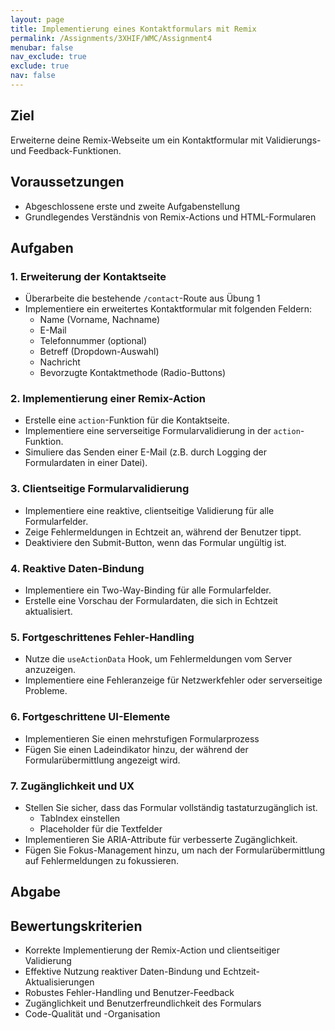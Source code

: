 ```yaml
---
layout: page
title: Implementierung eines Kontaktformulars mit Remix
permalink: /Assignments/3XHIF/WMC/Assignment4
menubar: false
nav_exclude: true
exclude: true
nav: false
---
```


## Ziel
Erweiterne deine Remix-Webseite um ein  Kontaktformular mit Validierungs- und Feedback-Funktionen.

## Voraussetzungen
- Abgeschlossene erste und zweite Aufgabenstellung
- Grundlegendes Verständnis von Remix-Actions und HTML-Formularen

## Aufgaben

### 1. Erweiterung der Kontaktseite
- Überarbeite die bestehende `/contact`-Route aus Übung 1
- Implementiere ein erweitertes Kontaktformular mit folgenden Feldern:
   - Name (Vorname, Nachname)
   - E-Mail
   - Telefonnummer (optional)
   - Betreff (Dropdown-Auswahl)
   - Nachricht
   - Bevorzugte Kontaktmethode (Radio-Buttons)

### 2. Implementierung einer Remix-Action
 -  Erstelle eine `action`-Funktion für die Kontaktseite.
 -  Implementiere eine serverseitige Formularvalidierung in der `action`-Funktion.
 -  Simuliere das Senden einer E-Mail (z.B. durch Logging der Formulardaten in einer Datei).

### 3. Clientseitige Formularvalidierung
 -  Implementiere eine reaktive, clientseitige Validierung für alle Formularfelder.
 -  Zeige Fehlermeldungen in Echtzeit an, während der Benutzer tippt.
 -  Deaktiviere den Submit-Button, wenn das Formular ungültig ist.

### 4. Reaktive Daten-Bindung
 -  Implementiere ein Two-Way-Binding für alle Formularfelder.
 -  Erstelle eine Vorschau der Formulardaten, die sich in Echtzeit aktualisiert.

### 5. Fortgeschrittenes Fehler-Handling
 -  Nutze die `useActionData` Hook, um Fehlermeldungen vom Server anzuzeigen.
 -  Implementiere eine Fehleranzeige für Netzwerkfehler oder serverseitige Probleme.

### 6. Fortgeschrittene UI-Elemente
 -  Implementieren Sie einen mehrstufigen Formularprozess
 -  Fügen Sie einen Ladeindikator hinzu, der während der Formularübermittlung angezeigt wird.

### 7. Zugänglichkeit und UX
 -  Stellen Sie sicher, dass das Formular vollständig tastaturzugänglich ist.
    - TabIndex einstellen
    - Placeholder für die Textfelder
 -  Implementieren Sie ARIA-Attribute für verbesserte Zugänglichkeit.
 -  Fügen Sie Fokus-Management hinzu, um nach der Formularübermittlung auf Fehlermeldungen zu fokussieren.

## Abgabe


## Bewertungskriterien
- Korrekte Implementierung der Remix-Action und clientseitiger Validierung
- Effektive Nutzung reaktiver Daten-Bindung und Echtzeit-Aktualisierungen
- Robustes Fehler-Handling und Benutzer-Feedback
- Zugänglichkeit und Benutzerfreundlichkeit des Formulars
- Code-Qualität und -Organisation